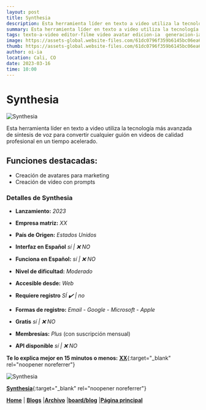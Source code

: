 ```yaml
---
layout: post
title: Synthesia
description: Esta herramienta líder en texto a video utiliza la tecnología más avanzada de síntesis.
summary: Esta herramienta líder en texto a video utiliza la tecnología más avanzada de síntesis de voz para convertir cualquier guión en videos de calidad profesional en un tiempo acelerado.
tags: texto-a-video editor-filme video avatar edicion-ia  generacion-ia
image: https://assets-global.website-files.com/61dc0796f359b6145bc06ea6/61dc4887c7d00a2f74b0a0af_synthesia-logo.svg
thumb: https://assets-global.website-files.com/61dc0796f359b6145bc06ea6/61dc4887c7d00a2f74b0a0af_synthesia-logo.svg
author: oi-ia
location: Cali, CO
date: 2023-03-16
time: 10:00
---
```


# Synthesia

![Synthesia](https://assets-global.website-files.com/61dc0796f359b6145bc06ea6/61dc4887c7d00a2f74b0a0af_synthesia-logo.svg)

Esta herramienta líder en texto a video utiliza la tecnología más avanzada de síntesis de voz para convertir cualquier guión en videos de calidad profesional en un tiempo acelerado.

## Funciones destacadas:

- Creación de avatares para marketing
- Creación de vídeo con prompts

### Detalles de Synthesia

- **Lanzamiento:**
  _2023_

- **Empresa matriz:**
  _XX_

- **País de Origen:**
  _Estados Unidos_

- **Interfaz en Español**
  _sí | ❌ NO_

- **Funciona en Español:**
  _sí | ❌ NO_

- **Nivel de dificultad:**
  _Moderado_

- **Accesible desde:**
  _Web_

- **Requiere registro**
  _SÍ ✔️ | no_

- **Formas de registro:**
  _Email_ - _Google_ - _Microsoft_ - _Apple_

- **Gratis**
  _sí | ❌ NO_

- **Membresías:**
  _Plus_ (con suscripción mensual)

- **API disponible**
  _sí | ❌ NO_

**Te lo explica mejor en 15 minutos o menos:**
[**XX**](https://www.youtube.com/watch?v=xx){:target="\_blank" rel="noopener noreferrer"}

![Synthesia](https://assets-global.website-files.com/61dc0796f359b6145bc06ea6/61dc4887c7d00a2f74b0a0af_synthesia-logo.svg)

[**Synthesia**](https://www.synthesia.io/){:target="\_blank" rel="noopener noreferrer"}

[**Home**](https://lucfreelance.github.io/board/) | [**Blogs**](https://oportunidadesilimitadas.com/blogs/_site/index.html) |[**Archivo**](https://lucfreelance.github.io/board/archive/) |[**board/blog**](https://lucfreelance.github.io/board/blog/) |[**Página principal**](https://oportunidadesilimitadas.com)
